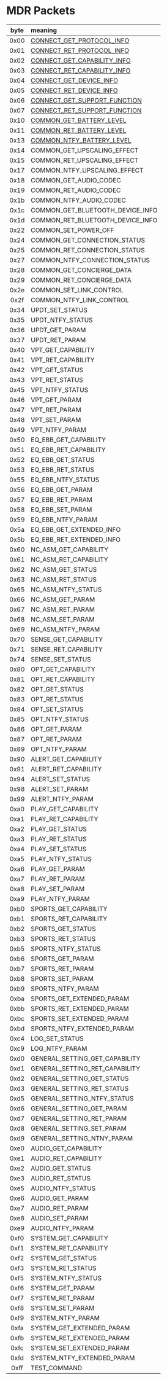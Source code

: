 # MDR Packets

| byte | meaning                                                                 |
|:----:|:------------------------------------------------------------------------|
| 0x00 | [CONNECT_GET_PROTOCOL_INFO](packets/CONNECT_XXX_PROTOCOL_INFO.md)       |
| 0x01 | [CONNECT_RET_PROTOCOL_INFO](packets/CONNECT_XXX_PROTOCOL_INFO.md)       |
| 0x02 | [CONNECT_GET_CAPABILITY_INFO](packets/CONNECT_XXX_CAPABILITY_INFO.md)   |
| 0x03 | [CONNECT_RET_CAPABILITY_INFO](packets/CONNECT_XXX_CAPABILITY_INFO.md)   |
| 0x04 | [CONNECT_GET_DEVICE_INFO](packets/CONNECT_XXX_DEVICE_INFO.md)           |
| 0x05 | [CONNECT_RET_DEVICE_INFO](packets/CONNECT_XXX_DEVICE_INFO.md)           |
| 0x06 | [CONNECT_GET_SUPPORT_FUNCTION](packets/CONNECT_XXX_SUPPORT_FUNCTION.md) |
| 0x07 | [CONNECT_RET_SUPPORT_FUNCTION](packets/CONNECT_XXX_SUPPORT_FUNCTION.md) |
| 0x10 | [COMMON_GET_BATTERY_LEVEL](packets/COMMON_XXX_BATTERY_LEVEL.md)         |
| 0x11 | [COMMON_RET_BATTERY_LEVEL](packets/COMMON_XXX_BATTERY_LEVEL.md)         |
| 0x13 | [COMMON_NTFY_BATTERY_LEVEL](packets/COMMON_XXX_BATTERY_LEVEL.md)        |
| 0x14 | COMMON_GET_UPSCALING_EFFECT                                             |
| 0x15 | COMMON_RET_UPSCALING_EFFECT                                             |
| 0x17 | COMMON_NTFY_UPSCALING_EFFECT                                            |
| 0x18 | COMMON_GET_AUDIO_CODEC                                                  |
| 0x19 | COMMON_RET_AUDIO_CODEC                                                  |
| 0x1b | COMMON_NTFY_AUDIO_CODEC                                                 |
| 0x1c | COMMON_GET_BLUETOOTH_DEVICE_INFO                                        |
| 0x1d | COMMON_RET_BLUETOOTH_DEVICE_INFO                                        |
| 0x22 | COMMON_SET_POWER_OFF                                                    |
| 0x24 | COMMON_GET_CONNECTION_STATUS                                            |
| 0x25 | COMMON_RET_CONNECTION_STATUS                                            |
| 0x27 | COMMON_NTFY_CONNECTION_STATUS                                           |
| 0x28 | COMMON_GET_CONCIERGE_DATA                                               |
| 0x29 | COMMON_RET_CONCIERGE_DATA                                               |
| 0x2e | COMMON_SET_LINK_CONTROL                                                 |
| 0x2f | COMMON_NTFY_LINK_CONTROL                                                |
| 0x34 | UPDT_SET_STATUS                                                         |
| 0x35 | UPDT_NTFY_STATUS                                                        |
| 0x36 | UPDT_GET_PARAM                                                          |
| 0x37 | UPDT_RET_PARAM                                                          |
| 0x40 | VPT_GET_CAPABILITY                                                      |
| 0x41 | VPT_RET_CAPABILITY                                                      |
| 0x42 | VPT_GET_STATUS                                                          |
| 0x43 | VPT_RET_STATUS                                                          |
| 0x45 | VPT_NTFY_STATUS                                                         |
| 0x46 | VPT_GET_PARAM                                                           |
| 0x47 | VPT_RET_PARAM                                                           |
| 0x48 | VPT_SET_PARAM                                                           |
| 0x49 | VPT_NTFY_PARAM                                                          |
| 0x50 | EQ_EBB_GET_CAPABILITY                                                   |
| 0x51 | EQ_EBB_RET_CAPABILITY                                                   |
| 0x52 | EQ_EBB_GET_STATUS                                                       |
| 0x53 | EQ_EBB_RET_STATUS                                                       |
| 0x55 | EQ_EBB_NTFY_STATUS                                                      |
| 0x56 | EQ_EBB_GET_PARAM                                                        |
| 0x57 | EQ_EBB_RET_PARAM                                                        |
| 0x58 | EQ_EBB_SET_PARAM                                                        |
| 0x59 | EQ_EBB_NTFY_PARAM                                                       |
| 0x5a | EQ_EBB_GET_EXTENDED_INFO                                                |
| 0x5b | EQ_EBB_RET_EXTENDED_INFO                                                |
| 0x60 | NC_ASM_GET_CAPABILITY                                                   |
| 0x61 | NC_ASM_RET_CAPABILITY                                                   |
| 0x62 | NC_ASM_GET_STATUS                                                       |
| 0x63 | NC_ASM_RET_STATUS                                                       |
| 0x65 | NC_ASM_NTFY_STATUS                                                      |
| 0x66 | NC_ASM_GET_PARAM                                                        |
| 0x67 | NC_ASM_RET_PARAM                                                        |
| 0x68 | NC_ASM_SET_PARAM                                                        |
| 0x69 | NC_ASM_NTFY_PARAM                                                       |
| 0x70 | SENSE_GET_CAPABILITY                                                    |
| 0x71 | SENSE_RET_CAPABILITY                                                    |
| 0x74 | SENSE_SET_STATUS                                                        |
| 0x80 | OPT_GET_CAPABILITY                                                      |
| 0x81 | OPT_RET_CAPABILITY                                                      |
| 0x82 | OPT_GET_STATUS                                                          |
| 0x83 | OPT_RET_STATUS                                                          |
| 0x84 | OPT_SET_STATUS                                                          |
| 0x85 | OPT_NTFY_STATUS                                                         |
| 0x86 | OPT_GET_PARAM                                                           |
| 0x87 | OPT_RET_PARAM                                                           |
| 0x89 | OPT_NTFY_PARAM                                                          |
| 0x90 | ALERT_GET_CAPABILITY                                                    |
| 0x91 | ALERT_RET_CAPABILITY                                                    |
| 0x94 | ALERT_SET_STATUS                                                        |
| 0x98 | ALERT_SET_PARAM                                                         |
| 0x99 | ALERT_NTFY_PARAM                                                        |
| 0xa0 | PLAY_GET_CAPABILITY                                                     |
| 0xa1 | PLAY_RET_CAPABILITY                                                     |
| 0xa2 | PLAY_GET_STATUS                                                         |
| 0xa3 | PLAY_RET_STATUS                                                         |
| 0xa4 | PLAY_SET_STATUS                                                         |
| 0xa5 | PLAY_NTFY_STATUS                                                        |
| 0xa6 | PLAY_GET_PARAM                                                          |
| 0xa7 | PLAY_RET_PARAM                                                          |
| 0xa8 | PLAY_SET_PARAM                                                          |
| 0xa9 | PLAY_NTFY_PARAM                                                         |
| 0xb0 | SPORTS_GET_CAPABILITY                                                   |
| 0xb1 | SPORTS_RET_CAPABILITY                                                   |
| 0xb2 | SPORTS_GET_STATUS                                                       |
| 0xb3 | SPORTS_RET_STATUS                                                       |
| 0xb5 | SPORTS_NTFY_STATUS                                                      |
| 0xb6 | SPORTS_GET_PARAM                                                        |
| 0xb7 | SPORTS_RET_PARAM                                                        |
| 0xb8 | SPORTS_SET_PARAM                                                        |
| 0xb9 | SPORTS_NTFY_PARAM                                                       |
| 0xba | SPORTS_GET_EXTENDED_PARAM                                               |
| 0xbb | SPORTS_RET_EXTENDED_PARAM                                               |
| 0xbc | SPORTS_SET_EXTENDED_PARAM                                               |
| 0xbd | SPORTS_NTFY_EXTENDED_PARAM                                              |
| 0xc4 | LOG_SET_STATUS                                                          |
| 0xc9 | LOG_NTFY_PARAM                                                          |
| 0xd0 | GENERAL_SETTING_GET_CAPABILITY                                          |
| 0xd1 | GENERAL_SETTING_RET_CAPABILITY                                          |
| 0xd2 | GENERAL_SETTING_GET_STATUS                                              |
| 0xd3 | GENERAL_SETTING_RET_STATUS                                              |
| 0xd5 | GENERAL_SETTING_NTFY_STATUS                                             |
| 0xd6 | GENERAL_SETTING_GET_PARAM                                               |
| 0xd7 | GENERAL_SETTING_RET_PARAM                                               |
| 0xd8 | GENERAL_SETTING_SET_PARAM                                               |
| 0xd9 | GENERAL_SETTING_NTNY_PARAM                                              |
| 0xe0 | AUDIO_GET_CAPABILITY                                                    |
| 0xe1 | AUDIO_RET_CAPABILITY                                                    |
| 0xe2 | AUDIO_GET_STATUS                                                        |
| 0xe3 | AUDIO_RET_STATUS                                                        |
| 0xe5 | AUDIO_NTFY_STATUS                                                       |
| 0xe6 | AUDIO_GET_PARAM                                                         |
| 0xe7 | AUDIO_RET_PARAM                                                         |
| 0xe8 | AUDIO_SET_PARAM                                                         |
| 0xe9 | AUDIO_NTFY_PARAM                                                        |
| 0xf0 | SYSTEM_GET_CAPABILITY                                                   |
| 0xf1 | SYSTEM_RET_CAPABILITY                                                   |
| 0xf2 | SYSTEM_GET_STATUS                                                       |
| 0xf3 | SYSTEM_RET_STATUS                                                       |
| 0xf5 | SYSTEM_NTFY_STATUS                                                      |
| 0xf6 | SYSTEM_GET_PARAM                                                        |
| 0xf7 | SYSTEM_RET_PARAM                                                        |
| 0xf8 | SYSTEM_SET_PARAM                                                        |
| 0xf9 | SYSTEM_NTFY_PARAM                                                       |
| 0xfa | SYSTEM_GET_EXTENDED_PARAM                                               |
| 0xfb | SYSTEM_RET_EXTENDED_PARAM                                               |
| 0xfc | SYSTEM_SET_EXTENDED_PARAM                                               |
| 0xfd | SYSTEM_NTFY_EXTENDED_PARAM                                              |
| 0xff | TEST_COMMAND                                                            |
